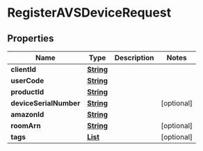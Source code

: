 

# RegisterAVSDeviceRequest


## Properties

| Name | Type | Description | Notes |
|------------ | ------------- | ------------- | -------------|
|**clientId** | [**String**](String.md) |  |  |
|**userCode** | [**String**](String.md) |  |  |
|**productId** | [**String**](String.md) |  |  |
|**deviceSerialNumber** | [**String**](String.md) |  |  [optional] |
|**amazonId** | [**String**](String.md) |  |  |
|**roomArn** | [**String**](String.md) |  |  [optional] |
|**tags** | [**List**](List.md) |  |  [optional] |



